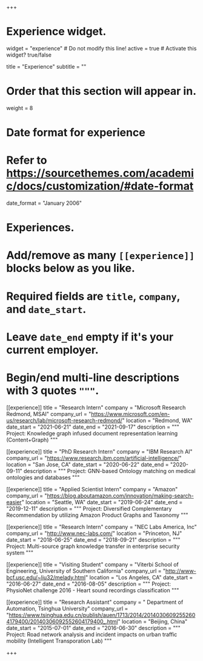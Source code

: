 +++
# Experience widget.
widget = "experience"  # Do not modify this line!
active = true  # Activate this widget? true/false

title = "Experience"
subtitle = ""

# Order that this section will appear in.
weight = 8

# Date format for experience
#   Refer to https://sourcethemes.com/academic/docs/customization/#date-format
date_format = "January 2006"

# Experiences.
#   Add/remove as many `[[experience]]` blocks below as you like.
#   Required fields are `title`, `company`, and `date_start`.
#   Leave `date_end` empty if it's your current employer.
#   Begin/end multi-line descriptions with 3 quotes `"""`.

[[experience]]
  title = "Research Intern"
  company = "Microsoft Research Redmond, MSAI"
  company_url = "https://www.microsoft.com/en-us/research/lab/microsoft-research-redmond/"
  location = "Redmond, WA"
  date_start = "2021-06-21"
  date_end = "2021-09-17"
  description = """
  Project: Knowledge graph infused document representation learning (Content+Graph)
  """

[[experience]]
  title = "PhD Research Intern"
  company = "IBM Research AI"
  company_url = "https://www.research.ibm.com/artificial-intelligence/"
  location = "San Jose, CA"
  date_start = "2020-06-22"
  date_end = "2020-09-11"
  description = """
  Project: GNN-based Ontology matching on medical ontologies and databases
  """

[[experience]]
  title = "Applied Scientist Intern"
  company = "Amazon"
  company_url = "https://blog.aboutamazon.com/innovation/making-search-easier"
  location = "Seattle, WA"
  date_start = "2019-06-24"
  date_end = "2019-12-11"
  description = """
  Project: Diversified Complementary Recommendation by utilizing Amazon Product Graphs and Taxonomy
  """

[[experience]]
  title = "Research Intern"
  company = "NEC Labs America, Inc"
  company_url = "http://www.nec-labs.com/"
  location = "Princeton, NJ"
  date_start = "2018-06-25"
  date_end = "2018-09-21"
  description = """
  Project: Multi-source graph knowledge transfer in enterprise security system
  """

[[experience]]
  title = "Visiting Student"
  company = "Viterbi School of Engineering, University of Southern California"
  company_url = "http://www-bcf.usc.edu/~liu32/melady.html"
  location = "Los Angeles, CA"
  date_start = "2016-06-27"
  date_end = "2016-08-05"
  description = """
  Project: PhysioNet challenge 2016 - Heart sound recordings classification
  """

[[experience]]
  title = "Research Assistant"
  company = " Department of Automation, Tsinghua University"
  company_url = "https://www.tsinghua.edu.cn/publish/auen/1713/2014/20140306092552604179400/20140306092552604179400_.html"
  location = "Beijing, China"
  date_start = "2015-07-01"
  date_end = "2016-06-30"
  description = """
  Project: Road network analysis and incident impacts on urban traffic mobility (Intelligent Transporation Lab)
  """

+++